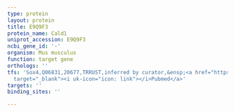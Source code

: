 ```yaml
---
type: protein
layout: protein
title: E9Q9F3
protein_name: Cald1
uniprot_accession: E9Q9F3
ncbi_gene_id: '-'
organism: Mus musculus
function: target gene
orthologs: ''
tfs: 'Sox4,Q06831,20677,TRRUST,inferred by curator,&ensp;<a href="https://www.ncbi.nlm.nih.gov/pubmed/?term=24046453%5Buid%5D+OR+29087512%5Buid%5D"
  target="_blank"><i uk-icon="icon: link"></i>Pubmed</a>'
targets: ''
binding_sites: ''

---
```

